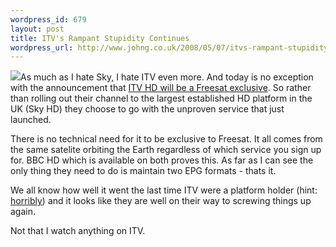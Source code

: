 ```yaml
--- 
wordpress_id: 679
layout: post
title: ITV's Rampant Stupidity Continues
wordpress_url: http://www.johng.co.uk/2008/05/07/itvs-rampant-stupidity-continues/
---
```

[![](http://www.johng.co.uk/wp-content/uploads/2008/05/160x120_itv_hd.jpg)](http://www.johng.co.uk/wp-content/uploads/2008/05/160x120_itv_hd.jpg)As much as I hate Sky, I hate ITV even more. And today is no exception with the announcement that <a href="http://www.digitalspy.co.uk/digitaltv/a95404/sky-attacks-itv-over-hd-exclusivity.html">ITV HD will be a Freesat exclusive</a>. So rather than rolling out their channel to the largest established HD platform in the UK (Sky HD) they choose to go with the unproven service that just launched.

There is no technical need for it to be exclusive to Freesat. It all comes from the same satelite orbiting the Earth regardless of which service you sign up for. BBC HD which is available on both proves this. As far as I can see the only thing they need to do is maintain two EPG formats - thats it.

We all know how well it went the last time ITV were a platform holder (hint: <a href="http://en.wikipedia.org/wiki/Itv_digital#Failure">horribly</a>) and it looks like they are well on their way to screwing things up again.

Not that I watch anything on ITV.
